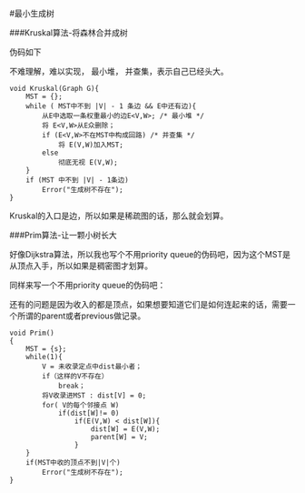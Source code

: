 #最小生成树

###Kruskal算法-将森林合并成树

伪码如下

不难理解，难以实现， 最小堆， 并查集，表示自己已经头大。

```
void Kruskal(Graph G){
	MST = {};
	while ( MST中不到 |V| - 1 条边 && E中还有边){
		从E中选取一条权重最小的边E<V,W>; /* 最小堆 */
		将 E<V,W>从E众删除；
		if (E<V,W>不在MST中构成回路) /* 并查集 */
			将 E(V,W)加入MST;
		else
			彻底无视 E(V,W); 
	}
	if (MST 中不到 |V| - 1条边)
		Error("生成树不存在");
}

```
Kruskal的入口是边，所以如果是稀疏图的话，那么就会划算。



###Prim算法-让一颗小树长大


好像Dijkstra算法，所以我也写个不用priority queue的伪码吧，因为这个MST是从顶点入手，所以如果是稠密图才划算。

同样来写一个不用priority queue的伪码吧：

还有的问题是因为收入的都是顶点，如果想要知道它们是如何连起来的话，需要一个所谓的parent或者previous做记录。

```
void Prim()
{
	MST = {s};
	while(1){
		V = 未收录定点中dist最小者；
		if（这样的V不存在）
			break；
		将V收录进MST : dist[V] = 0;
		for( V的每个邻接点 W)
			if(dist[W]!= 0)
				if(E(V,W) < dist[W]){
					dist[W] = E(V,W);
					parent[W] = V;
				}
	}
	if(MST中收的顶点不到|V|个)
		Error("生成树不存在");
}
```


